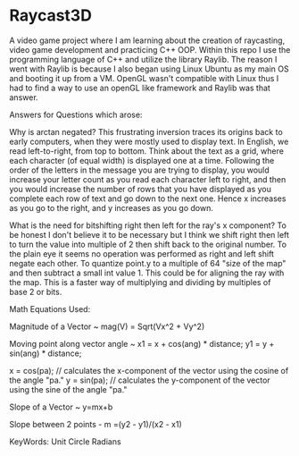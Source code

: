 # Raycast3D
A video game project where I am learning about the creation of raycasting, video game development and practicing C++ OOP. 
Within this repo I use the programming language of C++ and utilize the library Raylib. 
The reason I went with Raylib is because I also began using Linux Ubuntu as my main OS and booting it up from a VM.
OpenGL wasn't compatible with Linux thus I had to find a way to use an openGL like framework and Raylib was that answer.

Answers for Questions which arose:

Why is arctan negated? 
This frustrating inversion traces its origins back to early computers, when they were mostly used to display text. In English, we read left-to-right, from top to bottom. Think about the text as a grid, where each character (of equal width) is displayed one at a time. Following the order of the letters in the message you are trying to display, you would increase your letter count as you read each character left to right, and then you would increase the number of rows that you have displayed as you complete each row of text and go down to the next one. Hence x increases as you go to the right, and y increases as you go down.

What is the need for bitshifting right then left for the ray's x component?
To be honest I don't believe it to be necessary but I think we shift right then left to turn the value into multiple of 2 then shift back to the original number. To the plain eye it seems no operation was performed as right and left shift negate each other. To quantize point.y to a multiple of 64 "size of the map" and then subtract a small int value 1. This could be for aligning the ray with the map. This is a faster way of multiplying and dividing by multiples of base 2 or bits.

Math Equations Used:

Magnitude of a Vector ~ 
mag(V) = Sqrt(Vx^2 + Vy^2)

Moving point along vector angle ~
x1 = x + cos(ang) * distance; 
y1 = y + sin(ang) * distance;


x = cos(pa); // calculates the x-component of the vector using the cosine of the angle "pa." 
y = sin(pa); // calculates the y-component of the vector using the sine of the angle "pa."

Slope of a Vector ~ 
y=mx+b

Slope between 2 points -
m =(y2 - y1)/(x2 - x1)

KeyWords: 
Unit Circle
Radians

 